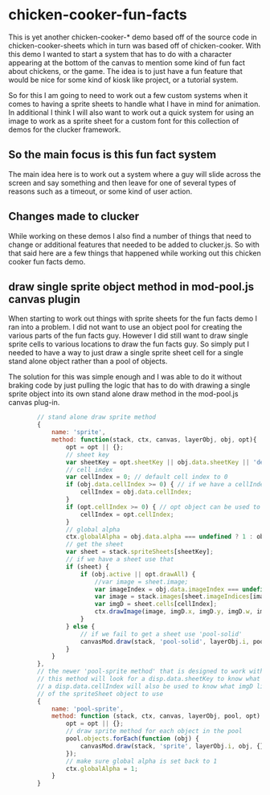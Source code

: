 # chicken-cooker-fun-facts

This is yet another chicken-cooker-\* demo based off of the source code in chicken-cooker-sheets which in turn was based off of chicken-cooker. With this demo I wanted to start a system that has to do with a character appearing at the bottom of the canvas to mention some kind of fun fact about chickens, or the game. The idea is to just have a fun feature that would be nice for some kind of kiosk like project, or a tutorial system. 

So for this I am going to need to work out a few custom systems when it comes to having a sprite sheets to handle what I have in mind for animation. In additional I think I will also want to work out a quick system for using an image to work as a sprite sheet for a custom font for this collection of demos for the clucker framework.

## So the main focus is this fun fact system

The main idea here is to work out a system where a guy will slide across the screen and say something and then leave for one of several types of reasons such as a timeout, or some kind of user action.


## Changes made to clucker

While working on these demos I also find a number of things that need to change or additional features that needed to be added to clucker.js. So with that said here are a few things that happened while working out this chicken cooker fun facts demo.

## draw single sprite object method in mod-pool.js canvas plugin

When starting to work out things with sprite sheets for the fun facts demo I ran into a problem. I did not want to use an object pool for creating the various parts of the fun facts guy. However I did still want to draw single sprite cells to various locations to draw the fun facts guy. So simply put I needed to have a way to just draw a single sprite sheet cell for a single stand alone object rather than a pool of objects.

The solution for this was simple enough and I was able to do it without braking code by just pulling the logic that has to do with drawing a single sprite object into its own stand alone draw method in the mod-pool.js canvas plug-in.

```js
        // stand alone draw sprite method
        {
            name: 'sprite',
            method: function(stack, ctx, canvas, layerObj, obj, opt){
                opt = opt || {};
                // sheet key
                var sheetKey = opt.sheetKey || obj.data.sheetKey || 'default';
                // cell index
                var cellIndex = 0; // default cell index to 0
                if (obj.data.cellIndex >= 0) { // if we have a cellIndex in disp.data use that
                    cellIndex = obj.data.cellIndex;
                }
                if (opt.cellIndex >= 0) { // opt object can be used to override all others
                    cellIndex = opt.cellIndex;
                }
                // global alpha
                ctx.globalAlpha = obj.data.alpha === undefined ? 1 : obj.data.alpha;
                // get the sheet
                var sheet = stack.spriteSheets[sheetKey];
                // if we have a sheet use that
                if (sheet) {
                    if (obj.active || opt.drawAll) {
                        //var image = sheet.image;
                        var imageIndex = obj.data.imageIndex === undefined ? 0 : obj.data.imageIndex;
                        var image = stack.images[sheet.imageIndices[imageIndex]];
                        var imgD = sheet.cells[cellIndex];
                        ctx.drawImage(image, imgD.x, imgD.y, imgD.w, imgD.h, obj.x, obj.y, obj.w, obj.h);
                    }
                } else {
                    // if we fail to get a sheet use 'pool-solid'
                    canvasMod.draw(stack, 'pool-solid', layerObj.i, pool, opt);
                }
            }
        },
        // the newer 'pool-sprite method' that is designed to work with the stack.spriteSheets object
        // this method will look for a disp.data.sheetKey to know what sprite sheet to use
        // a disp.data.cellIndex will also be used to know what imgD like object in the cells array
        // of the spriteSheet object to use
        {
            name: 'pool-sprite',
            method: function (stack, ctx, canvas, layerObj, pool, opt) {
                opt = opt || {};
                // draw sprite method for each object in the pool
                pool.objects.forEach(function (obj) {
                    canvasMod.draw(stack, 'sprite', layerObj.i, obj, {});  
                });
                // make sure global alpha is set back to 1
                ctx.globalAlpha = 1;
            }
        }
```